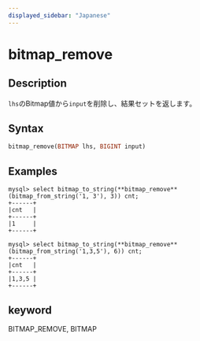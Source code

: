 ```yaml
---
displayed_sidebar: "Japanese"
---
```


# bitmap_remove

## Description

`lhs`のBitmap値から`input`を削除し、結果セットを返します。

## Syntax

```Haskell
bitmap_remove(BITMAP lhs, BIGINT input)
```

## Examples

```plain text
mysql> select bitmap_to_string(**bitmap_remove**(bitmap_from_string('1, 3'), 3)) cnt;
+------+
|cnt   |
+------+
|1     |
+------+

mysql> select bitmap_to_string(**bitmap_remove**(bitmap_from_string('1,3,5'), 6)) cnt;
+------+
|cnt   |
+------+
|1,3,5 |
+------+
```

## keyword

BITMAP_REMOVE, BITMAP